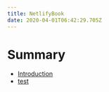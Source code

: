 ```yaml
---
title: NetlifyBook
date: 2020-04-01T06:42:29.705Z
---
```

# Summary

* [Introduction](README.md)
* [test](https://stupefied-banach-6c474d.netlify.com/admin/test.md)
